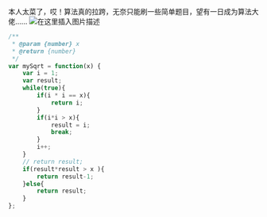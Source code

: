 ﻿本人太菜了，哎！算法真的拉跨，无奈只能刷一些简单题目，望有一日成为算法大佬......
![在这里插入图片描述](https://img-blog.csdnimg.cn/20210603211829988.png?x-oss-process=image/watermark,type_ZmFuZ3poZW5naGVpdGk,shadow_10,text_aHR0cHM6Ly9ibG9nLmNzZG4ubmV0L3FxXzUyMjA3NzI4,size_16,color_FFFFFF,t_70#pic_center)

```javascript
/**
 * @param {number} x
 * @return {number}
 */
var mySqrt = function(x) {
    var i = 1;
    var result;
    while(true){
        if(i * i == x){
            return i;
        }
        if(i*i > x){
            result = i;
            break;
        }
        i++;
    }
    // return result;
    if(result*result > x ){
        return result-1;
    }else{
        return result;
    }
};
```

